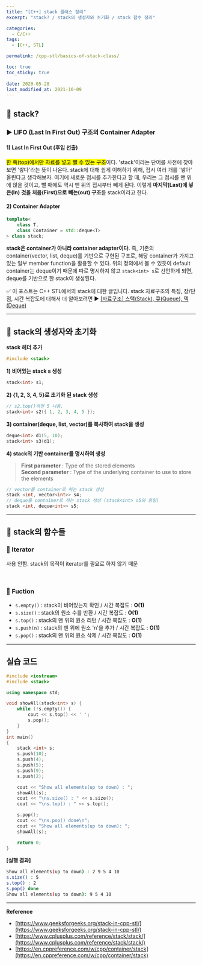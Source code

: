 ```yaml
---
title: "[C++] stack 클래스 정리"
excerpt: "stack? / stack의 생성자와 초기화 / stack 함수 정리"

categories:
  - C/C++
tags:
  - [C++, STL]

permalink: /cpp-stl/basics-of-stack-class/

toc: true
toc_sticky: true
 
date: 2020-05-28
last_modified_at: 2021-10-09
---
```


## 🦥 stack?

### ▶ LIFO (Last In First Out) 구조의 Container Adapter

#### 1) Last In First Out (후입 선출)

<mark>한 쪽(top)에서만 자료를 넣고 뺄 수 있는 구조</mark>이다. 'stack'이라는 단어를 사전에 찾아보면 '쌓다'라는 뜻이 나온다. stack에 대해 쉽게 이해하기 위해, 접시 여러 개를 '쌓아' 올린다고 생각해보자. 여기에 새로운 접시를 추가한다고 할 때, 우리는 그 접시를 맨 위에 얹을 것이고, 뺄 때에도 역시 맨 위의 접시부터 빼게 된다. 이렇게 **마지막(Last)에 넣은(In) 것을 처음(First)으로 빼는(out) 구조**를 stack이라고 한다.

#### 2) Container Adapter

```cpp
template<
    class T,
    class Container = std::deque<T>
> class stack;
```

**stack은 container가 아니라 container adapter이다.**
즉, 기존의 container(vector, list, deque)를 기반으로 구현된 구조로, 해당 container가 가지고 있는 일부 member function을 활용할 수 있다. 위의 정의에서 볼 수 있듯이 default container는 deque이기 때문에 따로 명시하지 않고 `stack<int> s`로 선언하게 되면, deque를 기반으로 한 stack이 생성된다.

✅ 이 포스트는 C++ STL에서의 stack에 대한 글입니다. stack 자료구조의 특징, 장/단점, 시간 복잡도에 대해서 더 알아보려면 ▶ [[자료구조] 스택(Stack), 큐(Queue), 덱(Deque)](https://songha0.github.io/data-structure/basics-of-stack-queue-and-deque/)

---

## 🦥 stack의 생성자와 초기화

**stack 헤더 추가**

```cpp
#include <stack>
```

**1) 비어있는 stack s 생성**

```cpp
stack<int> s1;
```

**2) {1, 2, 3, 4, 5}로 초기화 된 stack 생성**

```cpp
// s2.top()하면 5 나옴.
stack<int> s2({ 1, 2, 3, 4, 5 });
```

**3) container(deque, list, vector)를 복사하여 stack을 생성**

```cpp
deque<int> d1(5, 10);
stack<int> s3(d1);
```

**4) stack의 기반 container를 명시하여 생성**

>**First parameter** : Type of the stored elements<br>
>**Second parameter** : Type of the underlying container to use to store the elements

```cpp 
// vector를 container로 하는 stack 생성
stack <int, vector<int>> s4;
// deque를 container로 하는 stack 생성 (stack<int> s5와 동일)
stack <int, deque<int>> s5;
```

--- 

## 🦥 stack의 함수들

### 🌴 Iterator

사용 안함. stack의 목적이 iterator를 필요로 하지 않기 때문

<br>

### 🌴 Fuction

- `s.empty()` : stack이 비어있는지 확인 / 시간 복잡도 : **O(1)**
- `s.size()` : stack의 원소 수를 반환 / 시간 복잡도 : **O(1)**
- `s.top()` : stack의 맨 위의 원소 리턴 / 시간 복잡도 : **O(1)**
- `s.push(n)` : stack의 맨 위에 원소 'n'을 추가 / 시간 복잡도 : **O(1)**
- `s.pop()` : stack의 맨 위의 원소 삭제 / 시간 복잡도 : **O(1)**

---

## 실습 코드

```cpp
#include <iostream>
#include <stack>

using namespace std;

void showAll(stack<int> s) {
    while (!s.empty()) {
        cout << s.top() << ' ';
        s.pop();
    }
}
int main()
{
    stack <int> s;
    s.push(10);
    s.push(4);
    s.push(5);
    s.push(9);
    s.push(2);

    cout << "Show all elements(up to down) : ";
    showAll(s);
    cout << "\ns.size() : " << s.size();
    cout << "\ns.top() : " << s.top();

    s.pop();
    cout << "\ns.pop() done\n";
    cout << "Show all elements(up to down): ";
    showAll(s);

    return 0;
}
```

**[실행 결과]**

```bash
Show all elements(up to down) : 2 9 5 4 10
s.size() : 5
s.top() : 2
s.pop() done
Show all elements(up to down): 9 5 4 10
```

---

**Reference**
- [https://www.geeksforgeeks.org/stack-in-cpp-stl/](https://www.geeksforgeeks.org/stack-in-cpp-stl/)
- [https://www.cplusplus.com/reference/stack/stack/](https://www.cplusplus.com/reference/stack/stack/)
- [https://en.cppreference.com/w/cpp/container/stack](https://en.cppreference.com/w/cpp/container/stack)